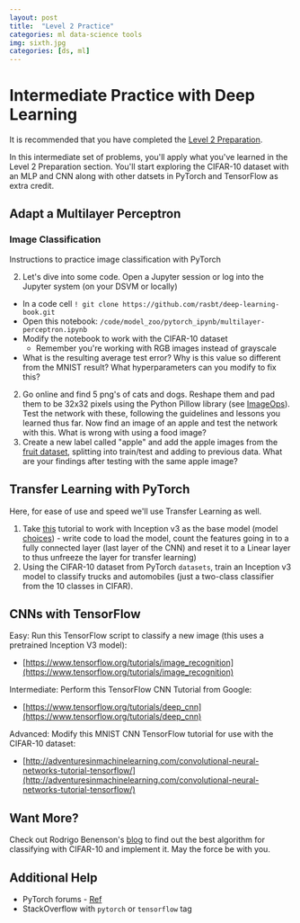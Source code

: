 ```yaml
---
layout: post
title:  "Level 2 Practice"
categories: ml data-science tools
img: sixth.jpg
categories: [ds, ml]
---
```


# Intermediate Practice with Deep Learning

It is recommended that you have completed the [Level 2 Preparation](/navigating-ml/level2_prep).

In this intermediate set of problems, you'll apply what you've learned in the Level 2 Preparation section.  You'll start exploring the CIFAR-10 dataset with an MLP and CNN along with other datsets in PyTorch and TensorFlow as extra credit.

## Adapt a Multilayer Perceptron

### Image Classification

Instructions to practice image classification with PyTorch

2. Let's dive into some code.  Open a Jupyter session or log into the Jupyter system (on your DSVM or locally)
  - In a code cell `! git clone https://github.com/rasbt/deep-learning-book.git`
  - Open this notebook:  `/code/model_zoo/pytorch_ipynb/multilayer-perceptron.ipynb`
  - Modify the notebook to work with the CIFAR-10 dataset
    * Remember you're working with RGB images instead of grayscale
  - What is the resulting average test error?  Why is this value so different from the MNIST result?  What hyperparameters can you modify to fix this?
2. Go online and find 5 png's of cats and dogs.  Reshape them and pad them to be 32x32 pixels using the Python Pillow library (see [ImageOps](http://pillow.readthedocs.io/en/3.1.x/reference/ImageOps.html)). Test the network with these, following the guidelines and lessons you learned thus far.  Now find an image of an apple and test the network with this.  What is wrong with using a food image?
3. Create a new label called "apple" and add the apple images from the [fruit dataset](http://www.vicos.si/Downloads/FIDS30), splitting into train/test and adding to previous data.  What are your findings after testing with the same apple image?

## Transfer Learning with PyTorch

Here, for ease of use and speed we'll use Transfer Learning as well.

1. Take [this](https://pytorch.org/tutorials/beginner/transfer_learning_tutorial.html) tutorial to work with Inception v3 as the base model (model [choices](https://pytorch.org/docs/stable/torchvision/models.html)) - write code to load the model, count the features going in to a fully connected layer (last layer of the CNN) and reset it to a Linear layer to thus unfreeze the layer for transfer learning)
2.  Using the CIFAR-10 dataset from PyTorch `datasets`, train an Inception v3 model to classify trucks and automobiles (just a two-class classifier from the 10 classes in CIFAR).


## CNNs with TensorFlow

Easy:  Run this TensorFlow script to classify a new image (this uses a pretrained Inception V3 model):

* [https://www.tensorflow.org/tutorials/image_recognition](https://www.tensorflow.org/tutorials/image_recognition)

Intermediate: Perform this TensorFlow CNN Tutorial from Google:

* [https://www.tensorflow.org/tutorials/deep_cnn](https://www.tensorflow.org/tutorials/deep_cnn)

Advanced:  Modify this MNIST CNN TensorFlow tutorial for use with the CIFAR-10 dataset:

* [http://adventuresinmachinelearning.com/convolutional-neural-networks-tutorial-tensorflow/](http://adventuresinmachinelearning.com/convolutional-neural-networks-tutorial-tensorflow/)

## Want More?

Check out Rodrigo Benenson's [blog](http://rodrigob.github.io/are_we_there_yet/build/classification_datasets_results.html#43494641522d3130) to find out the best algorithm for classifying with CIFAR-10 and implement it.  May the force be with you.

## Additional Help

* PyTorch forums - [Ref](https://discuss.pytorch.org/)
* StackOverflow with `pytorch` or `tensorflow` tag
